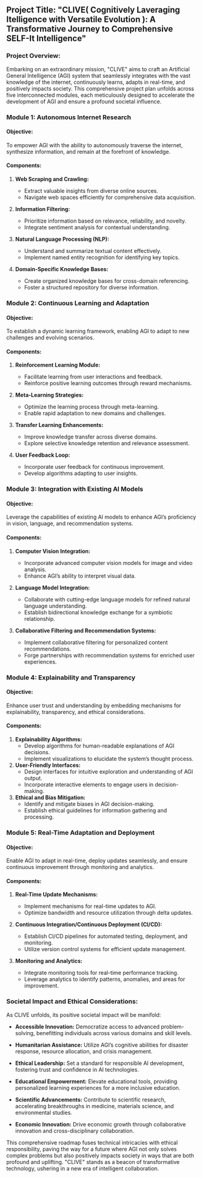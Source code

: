 ## Project Title: "CLIVE( Cognitively Laveraging Itelligence  with Versatile Evolution ): A Transformative Journey to Comprehensive SELF-It Intelligence"

### Project Overview:

Embarking on an extraordinary mission, "CLIVE" aims to craft an Artificial General Intelligence (AGI) system that seamlessly integrates with the vast knowledge of the internet, continuously learns, adapts in real-time, and positively impacts society. This comprehensive project plan unfolds across five interconnected modules, each meticulously designed to accelerate the development of AGI and ensure a profound societal influence.

### Module 1: **Autonomous Internet Research**

#### Objective:
To empower AGI with the ability to autonomously traverse the internet, synthesize information, and remain at the forefront of knowledge.

#### Components:
1. **Web Scraping and Crawling:**
   - Extract valuable insights from diverse online sources.
   - Navigate web spaces efficiently for comprehensive data acquisition.

2. **Information Filtering:**
   - Prioritize information based on relevance, reliability, and novelty.
   - Integrate sentiment analysis for contextual understanding.

3. **Natural Language Processing (NLP):**
   - Understand and summarize textual content effectively.
   - Implement named entity recognition for identifying key topics.

4. **Domain-Specific Knowledge Bases:**
   - Create organized knowledge bases for cross-domain referencing.
   - Foster a structured repository for diverse information.

### Module 2: **Continuous Learning and Adaptation**

#### Objective:
To establish a dynamic learning framework, enabling AGI to adapt to new challenges and evolving scenarios.

#### Components:
1. **Reinforcement Learning Module:**
   - Facilitate learning from user interactions and feedback.
   - Reinforce positive learning outcomes through reward mechanisms.

2. **Meta-Learning Strategies:**
   - Optimize the learning process through meta-learning.
   - Enable rapid adaptation to new domains and challenges.

3. **Transfer Learning Enhancements:**
   - Improve knowledge transfer across diverse domains.
   - Explore selective knowledge retention and relevance assessment.

4. **User Feedback Loop:**
   - Incorporate user feedback for continuous improvement.
   - Develop algorithms adapting to user insights.

### Module 3: **Integration with Existing AI Models**

#### Objective:
Leverage the capabilities of existing AI models to enhance AGI’s proficiency in vision, language, and recommendation systems.

#### Components:
1. **Computer Vision Integration:**
   - Incorporate advanced computer vision models for image and video analysis.
   - Enhance AGI’s ability to interpret visual data.

2. **Language Model Integration:**
   - Collaborate with cutting-edge language models for refined natural language understanding.
   - Establish bidirectional knowledge exchange for a symbiotic relationship.

3. **Collaborative Filtering and Recommendation Systems:**
   - Implement collaborative filtering for personalized content recommendations.
   - Forge partnerships with recommendation systems for enriched user experiences.

### Module 4: **Explainability and Transparency**

#### Objective:
Enhance user trust and understanding by embedding mechanisms for explainability, transparency, and ethical considerations.

#### Components:
1. **Explainability Algorithms:**
   - Develop algorithms for human-readable explanations of AGI decisions.
   - Implement visualizations to elucidate the system’s thought process.
2. **User-Friendly Interfaces:**
   - Design interfaces for intuitive exploration and understanding of AGI output.
   - Incorporate interactive elements to engage users in decision-making.
3. **Ethical and Bias Mitigation:**
   - Identify and mitigate biases in AGI decision-making.
   - Establish ethical guidelines for information gathering and processing.

### Module 5: **Real-Time Adaptation and Deployment**

#### Objective:
Enable AGI to adapt in real-time, deploy updates seamlessly, and ensure continuous improvement through monitoring and analytics.

#### Components:
1. **Real-Time Update Mechanisms:**
   - Implement mechanisms for real-time updates to AGI.
   - Optimize bandwidth and resource utilization through delta updates.

2. **Continuous Integration/Continuous Deployment (CI/CD):**
   - Establish CI/CD pipelines for automated testing, deployment, and monitoring.
   - Utilize version control systems for efficient update management.

3. **Monitoring and Analytics:**
   - Integrate monitoring tools for real-time performance tracking.
   - Leverage analytics to identify patterns, anomalies, and areas for improvement.

### Societal Impact and Ethical Considerations:

As CLIVE unfolds, its positive societal impact will be manifold:

- **Accessible Innovation:** Democratize access to advanced problem-solving, benefitting individuals across various domains and skill levels.
  
- **Humanitarian Assistance:** Utilize AGI’s cognitive abilities for disaster response, resource allocation, and crisis management.

- **Ethical Leadership:** Set a standard for responsible AI development, fostering trust and confidence in AI technologies.

- **Educational Empowerment:** Elevate educational tools, providing personalized learning experiences for a more inclusive education.

- **Scientific Advancements:** Contribute to scientific research, accelerating breakthroughs in medicine, materials science, and environmental studies.

- **Economic Innovation:** Drive economic growth through collaborative innovation and cross-disciplinary collaboration.

This comprehensive roadmap fuses technical intricacies with ethical responsibility, paving the way for a future where AGI not only solves complex problems but also positively impacts society in ways that are both profound and uplifting. "CLIVE" stands as a beacon of transformative technology, ushering in a new era of intelligent collaboration.
